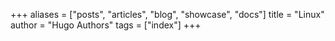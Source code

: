 +++
aliases = ["posts", "articles", "blog", "showcase", "docs"]
title = "Linux"
author = "Hugo Authors"
tags = ["index"]
+++

